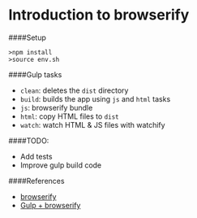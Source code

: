 Introduction to browserify
==========================

####Setup

```
>npm install
>source env.sh
```


####Gulp tasks

 + `clean`: deletes the `dist` directory
 + `build`: builds the app using `js` and `html` tasks
  + `js`: browserify bundle
  + `html`: copy HTML files to `dist`
 + `watch`: watch HTML & JS files with watchify


####TODO:

 + Add tests
 + Improve gulp build code

####References

 + [browserify](http://browserify.org/)
 + [Gulp + browserify](http://viget.com/extend/gulp-browserify-starter-faq)
